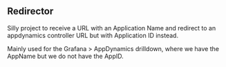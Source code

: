 ## Redirector

Silly project to receive a URL with an Application Name and redirect to an appdynamics controller URL but with Application ID instead.

Mainly used for the Grafana > AppDynamics drilldown, where we have the AppName but we do not have the AppID.
